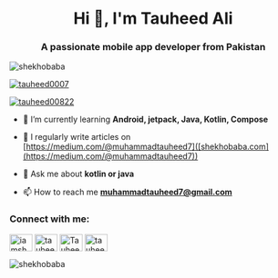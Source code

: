 <h1 align="center">Hi 👋, I'm Tauheed Ali</h1>
<h3 align="center">A passionate mobile app developer from Pakistan</h3>

<p align="left"> <img src="https://komarev.com/ghpvc/?username=shekhobaba&label=Profile%20views&color=0e75b6&style=flat" alt="shekhobaba" /> </p>

<p align="left"> <a href="https://github.com/ryo-ma/github-profile-trophy"><img src="https://github-profile-trophy.vercel.app/?username=tauheed0007" alt="tauheed0007" /></a> </p>

<p align="left"> <a href="https://twitter.com/tauheed00822" target="blank"><img src="https://img.shields.io/twitter/follow/tauheed00822?logo=twitter&style=for-the-badge" alt="tauheed00822" /></a> </p>

- 🌱 I’m currently learning **Android, jetpack, Java, Kotlin, Compose**

<!-- - 👨‍💻 All of my projects are available at [shekhobaba.com](shekhobaba.com) -->

- 📝 I regularly write articles on [https://medium.com/@muhammadtauheed7]([shekhobaba.com](https://medium.com/@muhammadtauheed7))

- 💬 Ask me about **kotlin or java**

- 📫 How to reach me **muhammadtauheed7@gmail.com**

<!-- - 📄 Know about my experiences [shekhobaba.com](shekhobaba.com) -->

<h3 align="left">Connect with me:</h3>
<p align="left">
<a href="https://twitter.com/tauheed00822" target="blank"><img align="center" src="https://raw.githubusercontent.com/rahuldkjain/github-profile-readme-generator/master/src/images/icons/Social/twitter.svg" alt="iamshekhobaba" height="30" width="40" /></a>
<a href="https://stackoverflow.com/users/shekhobaba" target="blank"><img align="center" src="https://raw.githubusercontent.com/rahuldkjain/github-profile-readme-generator/master/src/images/icons/Social/stack-overflow.svg" alt="tauheedali" height="30" width="40" /></a>
<a href="https://www.facebook.com/Tauheed0007/" target="blank"><img align="center" src="https://raw.githubusercontent.com/rahuldkjain/github-profile-readme-generator/master/src/images/icons/Social/facebook.svg" alt="Tauheed0007" height="30" width="40" /></a>
<!-- <a href="https://instagram.com/iamshekhobaba" target="blank"><img align="center" src="https://raw.githubusercontent.com/rahuldkjain/github-profile-readme-generator/master/src/images/icons/Social/instagram.svg" alt="iamshekhobaba" height="30" width="40" /></a> -->
<!-- <a href="https://dribbble.com/shekhobaba" target="blank"><img align="center" src="https://raw.githubusercontent.com/rahuldkjain/github-profile-readme-generator/master/src/images/icons/Social/dribbble.svg" alt="shekhobaba" height="30" width="40" /></a>
</p> -->
<a href="https://www.linkedin.com/in/tauheed007/" target="blank"><img align="center" src="https://user-images.githubusercontent.com/60000991/210625378-49af0c06-4a6c-48aa-b5ef-fdab1fa256e9.png" alt="tauheed007" height="30" width="40" /></a>
</p>




<p><img align="center" src="https://github-readme-streak-stats.herokuapp.com/?user=shekhobaba&" alt="shekhobaba" /></p>
